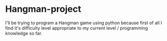 # Hangman-project
I'll be trying to program a Hangman game using python because first of all I find it's difficulty level appropriate to my current level / programming knowledge so far. 
